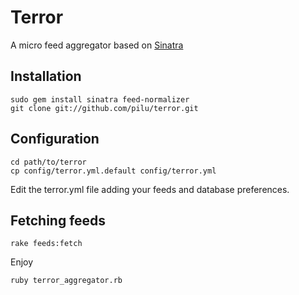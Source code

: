 Terror
===

A micro feed aggregator based on [Sinatra](http://www.sinatrarb.com/)

Installation
---

	sudo gem install sinatra feed-normalizer	
	git clone git://github.com/pilu/terror.git
	
Configuration
---

	cd path/to/terror
	cp config/terror.yml.default config/terror.yml
	
Edit the terror.yml file adding your feeds and database preferences.

Fetching feeds
---

	rake feeds:fetch

Enjoy

	ruby terror_aggregator.rb